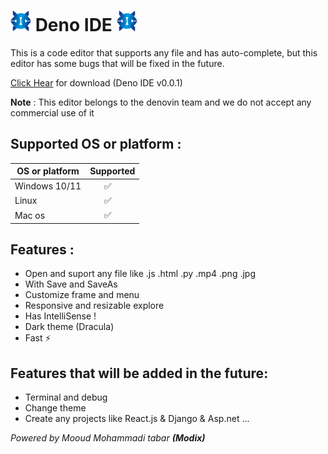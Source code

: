 # <img src="./build/icon.png" style="width:33px"/> Deno IDE <img src="./build/icon.png" style="width:33px"/>
This is a code editor that supports any file and has auto-complete, but this editor has some bugs that will be fixed in the future.

[Click Hear](https://github.com/MooudMohammady/electron-deno-IDE/releases/download/v0.0.1/Deno.IDE.Setup.v0.0.1.zip) for download (Deno IDE v0.0.1) 

**Note** : This editor belongs to the denovin team and we do not accept any commercial use of it

## Supported OS or platform :
| OS or platform | Supported |
|----------------|-----------|
| Windows 10/11 |       ✅   |
| Linux |       ✅   |
| Mac os |       ✅   |

## Features :
- Open and suport any file like .js .html .py .mp4 .png .jpg
- With Save and SaveAs
- Customize frame and menu
- Responsive and resizable explore
- Has IntelliSense !
- Dark theme (Dracula)
- Fast ⚡

## Features that will be added in the future:

- Terminal and debug
- Change theme
- Create any projects like React.js & Django & Asp.net ...

_Powered by Mooud Mohammadi tabar **(Modix)**_
